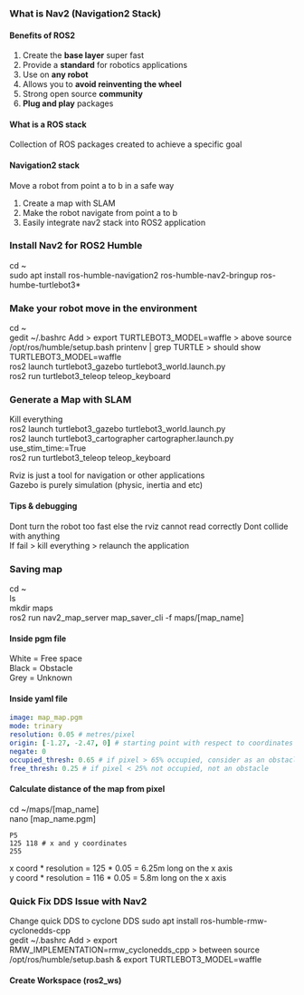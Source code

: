 ### **What is Nav2 (Navigation2 Stack)**  
#### **Benefits of ROS2**  
1. Create the **base layer** super fast
2. Provide a **standard** for robotics applications
3. Use on **any robot**
4. Allows you to **avoid reinventing the wheel**
5. Strong open source **community**
6. **Plug and play** packages

#### **What is a ROS stack**  
Collection of ROS packages created to achieve a specific goal  

#### **Navigation2 stack**   
Move a robot from point a to b in a safe way
1. Create a map with SLAM
2. Make the robot navigate from point a to b
3. Easily integrate nav2 stack into ROS2 application

### **Install Nav2 for ROS2 Humble**
cd ~  
sudo apt install ros-humble-navigation2 ros-humble-nav2-bringup ros-humbe-turtlebot3*  

### **Make your robot move in the environment**  
cd ~  
gedit ~/.bashrc
Add > export TURTLEBOT3_MODEL=waffle > above source /opt/ros/humble/setup.bash
printenv | grep TURTLE > should show TURTLEBOT3_MODEL=waffle  
ros2 launch turtlebot3_gazebo turtlebot3_world.launch.py  
ros2 run turtlebot3_teleop teleop_keyboard  

### **Generate a Map with SLAM**
Kill everything  
ros2 launch turtlebot3_gazebo turtlebot3_world.launch.py  
ros2 launch turtlebot3_cartographer cartographer.launch.py use_stim_time:=True  
ros2 run turtlebot3_teleop teleop_keyboard  

Rviz is just a tool for navigation or other applications  
Gazebo is purely simulation (physic, inertia and etc)

#### **Tips & debugging**  
Dont turn the robot too fast else the rviz cannot read correctly
Dont collide with anything  
If fail > kill everything > relaunch the application

### **Saving map**  
cd ~  
ls  
mkdir maps  
ros2 run nav2_map_server map_saver_cli -f maps/[map_name]  

#### **Inside pgm file**  
White = Free space  
Black = Obstacle  
Grey = Unknown   

#### **Inside yaml file**
```yaml
image: map_map.pgm
mode: trinary
resolution: 0.05 # metres/pixel
origin: [-1.27, -2.47, 0] # starting point with respect to coordinates from the lowest left point
negate: 0
occupied_thresh: 0.65 # if pixel > 65% occupied, consider as an obstacle
free_thresh: 0.25 # if pixel < 25% not occupied, not an obstacle
```
#### **Calculate distance of the map from pixel**  
cd ~/maps/[map_name]  
nano [map_name.pgm]  
```pgm  
P5
125 118 # x and y coordinates
255
```
x coord * resolution = 125 * 0.05 = 6.25m long on the x axis  
y coord * resolution = 116 * 0.05 = 5.8m long on the x axis

### **Quick Fix DDS Issue with Nav2**  
Change quick DDS to cyclone DDS 
sudo apt install ros-humble-rmw-cyclonedds-cpp  
gedit ~/.bashrc
Add > export RMW_IMPLEMENTATION=rmw_cyclonedds_cpp > between source /opt/ros/humble/setup.bash & export TURTLEBOT3_MODEL=waffle

#### **Create Workspace (ros2_ws)**  
